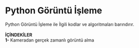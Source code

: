 # Python Görüntü İşleme
Python Görüntü İşleme ile İlgili kodlar ve algoritmaları barındırır. <br>
<br>
**İÇİNDEKİLER**<br>
**1-** Kameradan gerçek zamanlı görüntü alma
